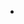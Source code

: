 
* <script src="break.js">
* <script src="break.min.js">

## It's a shorcut it's not the full API ! There are just 10% of what you can do !
	
Exemple:
-------------------------------------------------
```js
var req = new BreakRequest("https://echo.websocket.org"); //BREAK AUTOMATICALLY SET THE URL ON 'wss://echo.websocket.org'
req.on('message', function(msg){
  console.log(msg.data);
});
req.on('error', function(e){
  console.error(e);
});
req.on('close', function(e){
  console.warn("Server closed ! : "+e);
});
req.on('open', function(response){
	if(response){
		console.info(response); //JSON
	}
	req.send('Connection effectued');
});
//req.listen(3000);
req.connect();
```

# How to Use:

Define the variable without launching the query:

```js
var request = new BreakRequest("url");
request.on(type, function(){}); //SEE 'https://github.com/YoannCHB/Break#support--all'
```

How to know if the connection is ok ?

```js
request.on('open', function(response){
  console.log(response);
});
```
Send:
```js
request.on('open', function(response){
  request.send("I m connected");
});
```

Launch the connection:

```js
request.connect("new url || auto setup to the default url");
```

## Extensions:

```js
req.type //RETRUN THE TYPE OF REQUEST USED
req.json //RETURN THE RESPONSE IN JSON 
req.url //RETURN THE URL
req.response //RETURN THE RESPONSE
req.send //SEND
req.connected //RETURN THE STATUS
req.error //RETURN THE STATUS
req.correctURL //RETURN CORRIGED URL
req.listen //FUNCTION TO SET A PORT (example: https://localhost:3000)
```

## URL format:

It's the supported format for the auto correction, you can modify them.
```js
const auto_ext = ["sncf","org","com","us","fr","xyz","sony","sexy","eus","gift","info","st","int","net","pro","post","wiki","onl","cat"];
```
